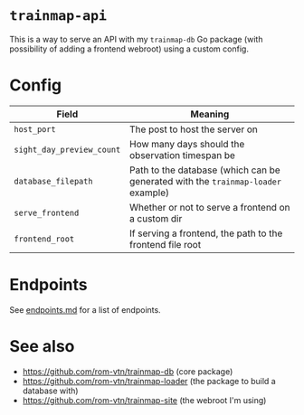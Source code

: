 # `trainmap-api`
This is a way to serve an API with my `trainmap-db` Go package (with possibility of adding a frontend webroot) using a custom config.

# Config
| Field                     | Meaning                                                                          |
| ------------------------- | -------------------------------------------------------------------------------- |
| `host_port`               | The post to host the server on                                                   |
| `sight_day_preview_count` | How many days should the observation timespan be                                 |
| `database_filepath`       | Path to the database (which can be generated with the `trainmap-loader` example) |
| `serve_frontend`          | Whether or not to serve a frontend on a custom dir                               |
| `frontend_root`           | If serving a frontend, the path to the frontend file root                        |
# Endpoints
See [endpoints.md](./endpoints.md) for a list of endpoints.

# See also
- https://github.com/rom-vtn/trainmap-db (core package)
- https://github.com/rom-vtn/trainmap-loader (the package to build a database with)
- https://github.com/rom-vtn/trainmap-site (the webroot I'm using)